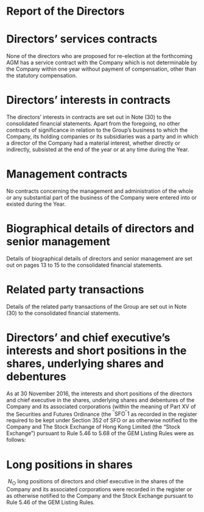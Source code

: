 # Report of the Directors

# Directors’ services contracts

None of the directors who are proposed for re-election at the forthcoming AGM has a service contract with the Company which is not determinable by the Company within one year without payment of compensation, other than the statutory compensation.

# Directors’ interests in contracts

The directors’ interests in contracts are set out in Note (30) to the consolidated financial statements. Apart from the foregoing, no other contracts of significance in relation to the Group’s business to which the Company, its holding companies or its subsidiaries was a party and in which a director of the Company had a material interest, whether directly or indirectly, subsisted at the end of the year or at any time during the Year.

# Management contracts

No contracts concerning the management and administration of the whole or any substantial part of the business of the Company were entered into or existed during the Year.

# Biographical details of directors and senior management

Details of biographical details of directors and senior management are set out on pages 13 to 15 to the consolidated financial statements.

# Related party transactions

Details of the related party transactions of the Group are set out in Note (30) to the consolidated financial statements.

# Directors’ and chief executive’s interests and short positions in the shares, underlying shares and debentures

As at 30 November 2016, the interests and short positions of the directors and chief executive in the shares, underlying shares and debentures of the Company and its associated corporations (within the meaning of Part XV of the Securities and Futures Ordinance (the ${ } ^ { \prime \prime } { \mathsf { S F O } } ^ { \prime \prime } { \mathsf { 1 } }$ as recorded in the register required to be kept under Section 352 of SFO or as otherwise notified to the Company and The Stock Exchange of Hong Kong Limited (the “Stock Exchange”) pursuant to Rule 5.46 to 5.68 of the GEM Listing Rules were as follows:

# Long positions in shares

$\ N _ { \bigcirc }$ long positions of directors and chief executive in the shares of the Company and its associated corporations were recorded in the register or as otherwise notified to the Company and the Stock Exchange pursuant to Rule 5.46 of the GEM Listing Rules.